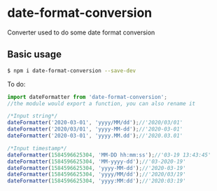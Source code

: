 # date-format-conversion
Converter used to do some date format conversion

## Basic usage
```bash
$ npm i date-format-conversion --save-dev
```
To do:    
```js
import dateFormatter from 'date-format-conversion';
//the module would export a function, you can also rename it

/*Input string*/
dateFormatter('2020-03-01', 'yyyy/MM/dd');//'2020/03/01'
dateFormatter('2020/03/01', 'yyyy-MM-dd');//'2020-03-01'
dateFormatter('2020-03-01', 'yyyy.MM.dd');//'2020.03.01'

/*Input timestamp*/
dateFormatter(1584596625304, 'MM-DD hh:mm:ss');//'03-19 13:43:45'
dateFormatter(1584596625304, 'MM-yyyy-dd');//'03-2020-19'
dateFormatter(1584596625304, 'yyyy-MM-dd');//'2020-03-19'
dateFormatter(1584596625304, 'yyyy/MM/dd');//'2020/03/19'
dateFormatter(1584596625304, 'yyyy:MM:dd');//'2020:03:19'
```
